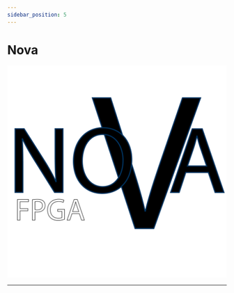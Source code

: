 ```yaml
---
sidebar_position: 5
---
```


# Nova

![Nova](/img/NOVA-FPGA.png)

<!-- Nova is a complete FPGA solution for all your simulation and verification needs. It includes boards and software (spectro), all free of charge.

## How does Nova work?

Nova is engineered to be an SoC simulator. It can be configured with 4-12 fpga ICs and up to 1MB SRAM and 8GB LPDDR6X. Includes extra ROM and USB ports if you really want. It is primarily programmed through the spectro protocol, which is a very simple and fast protocol that flashes a compiled HDL to the fpga ICs via USB. -->

<!-- Nova -->

---

<script src="https://giscus.app/client.js"
        data-repo="hyperswine/hyperswine.github.io"
        data-repo-id="R_kgDOGm36XA"
        data-category="Q&A"
        data-category-id="DIC_kwDOGm36XM4CcCgF"
        data-mapping="pathname"
        data-strict="0"
        data-reactions-enabled="1"
        data-emit-metadata="0"
        data-input-position="bottom"
        data-theme="preferred_color_scheme"
        data-lang="en"
        crossorigin="anonymous"
        async>
</script>
